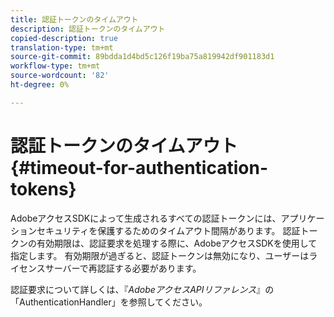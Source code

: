 ```yaml
---
title: 認証トークンのタイムアウト
description: 認証トークンのタイムアウト
copied-description: true
translation-type: tm+mt
source-git-commit: 89bdda1d4bd5c126f19ba75a819942df901183d1
workflow-type: tm+mt
source-wordcount: '82'
ht-degree: 0%

---
```



# 認証トークンのタイムアウト{#timeout-for-authentication-tokens}

AdobeアクセスSDKによって生成されるすべての認証トークンには、アプリケーションセキュリティを保護するためのタイムアウト間隔があります。 認証トークンの有効期限は、認証要求を処理する際に、AdobeアクセスSDKを使用して指定します。 有効期限が過ぎると、認証トークンは無効になり、ユーザーはライセンスサーバーで再認証する必要があります。

認証要求について詳しくは、『*AdobeアクセスAPIリファレンス*』の「AuthenticationHandler」を参照してください。

